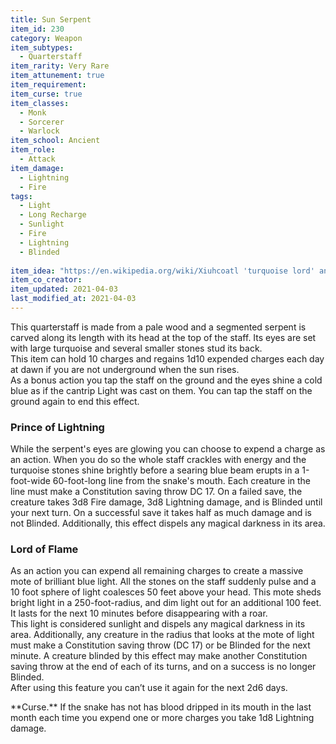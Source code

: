 ```yaml
---
title: Sun Serpent
item_id: 230
category: Weapon
item_subtypes: 
  - Quarterstaff
item_rarity: Very Rare
item_attunement: true
item_requirement: 
item_curse: true
item_classes: 
  - Monk
  - Sorcerer
  - Warlock
item_school: Ancient
item_role: 
  - Attack
item_damage: 
  - Lightning
  - Fire
tags:
  - Light
  - Long Recharge
  - Sunlight
  - Fire
  - Lightning
  - Blinded
  
item_idea: "https://en.wikipedia.org/wiki/Xiuhcoatl 'turquoise lord' and 'lord of fire'. Huitzilopochtli was apparently known for wielding a staff (or atlatl depending on depiction) which was the weapon form of the avatar of Xiuhtecuhtli, a lesser god. This is me taking artistic liberty of that weapon and those deities."
item_co_creator: 
item_updated: 2021-04-03
last_modified_at: 2021-04-03
---
```


This quarterstaff is made from a pale wood and a segmented serpent is carved along its length with its head at the top of the staff. Its eyes are set with large turquoise and several smaller stones stud its back.    
This item can hold 10 charges and regains 1d10 expended charges each day at dawn if you are not underground when the sun rises.    
As a bonus action you tap the staff on the ground and the eyes shine a cold blue as if the cantrip <magic-spell>Light</magic-spell> was cast on them. You can tap the staff on the ground again to end this effect.    


### Prince of Lightning
While the serpent's eyes are glowing you can choose to expend a charge as an action. When you do so the whole staff crackles with energy and the turquoise stones shine brightly before a searing blue beam erupts in a 1-foot-wide 60-foot-long line from the snake's mouth. Each creature in the line must make a Constitution saving throw DC 17. On a failed save, the creature takes 3d8 Fire damage, 3d8 Lightning damage, and is Blinded until your next turn. On a successful save it takes half as much damage and is not Blinded. Additionally, this effect dispels any magical darkness in its area.

### Lord of Flame
As an action you can expend all remaining charges to create a massive mote of brilliant blue light. All the stones on the staff suddenly pulse and a 10 foot sphere of light coalesces 50 feet above your head. This mote sheds bright light in a 250-foot-radius, and dim light out for an additional 100 feet. It lasts for the next 10 minutes before disappearing with a roar.    
This light is considered sunlight and dispels any magical darkness in its area. Additionally, any creature in the radius that looks at the mote of light must make a Constitution saving throw (DC 17) or be Blinded for the next minute. A creature blinded by this effect may make another Constitution saving throw at the end of each of its turns, and on a success is no longer Blinded.    
After using this feature you can’t use it again for the next 2d6 days.

<!--excerpt-->
<div class="curse">
**Curse.** If the snake has not has blood dripped in its mouth in the last month each time you expend one or more charges you take 1d8 Lightning damage.
</div>
